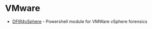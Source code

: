 # VMware

- [DFIR4vSphere](https://github.com/ANSSI-FR/DFIR4vSphere) - Powershell module for VMWare vSphere forensics 
